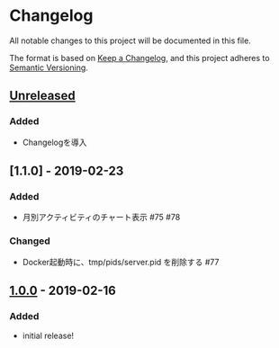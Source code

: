 # Changelog
All notable changes to this project will be documented in this file.

The format is based on [Keep a Changelog](https://keepachangelog.com/en/1.0.0/),
and this project adheres to [Semantic Versioning](https://semver.org/spec/v2.0.0.html).

## [Unreleased]
### Added
- Changelogを導入

## [1.1.0] - 2019-02-23

### Added
- 月別アクティビティのチャート表示 #75 #78

### Changed
- Docker起動時に、tmp/pids/server.pid を削除する #77

## [1.0.0] - 2019-02-16
### Added
- initial release!

[Unreleased]: https://github.com/olivierlacan/keep-a-changelog/compare/v1.1.0...HEAD
[1.0.0]: https://github.com/june29/sokuseki/compare/v1.0.0...v1.1.0
